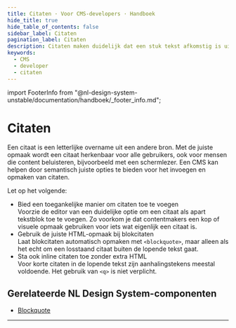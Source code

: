 ```yaml
---
title: Citaten · Voor CMS-developers · Handboek
hide_title: true
hide_table_of_contents: false
sidebar_label: Citaten
pagination_label: Citaten
description: Citaten maken duidelijk dat een stuk tekst afkomstig is uit een andere bron. Een goede semantische opmaak zorgt ervoor dat het citaat herkenbaar is voor iedereen, ook voor mensen die een schermlezer gebruiken. Een CMS kan dit ondersteunen door citaten toegankelijk en correct op te maken, zonder dat de gebruiker daarvoor technische kennis nodig heeft.
keywords:
  - CMS
  - developer
  - citaten
---
```


<!-- @license CC0-1.0 -->

import FooterInfo from "@nl-design-system-unstable/documentation/handboek/\_footer_info.md";

# Citaten

Een citaat is een letterlijke overname uit een andere bron. Met de juiste opmaak wordt een citaat herkenbaar voor alle gebruikers, ook voor mensen die content beluisteren, bijvoorbeeld met een schermlezer. Een CMS kan helpen door semantisch juiste opties te bieden voor het invoegen en opmaken van citaten.

Let op het volgende:

- Bied een toegankelijke manier om citaten toe te voegen  
  Voorzie de editor van een duidelijke optie om een citaat als apart tekstblok toe te voegen. Zo voorkom je dat contentmakers een kop of visuele opmaak gebruiken voor iets wat eigenlijk een citaat is.
- Gebruik de juiste HTML-opmaak bij blokcitaten  
  Laat blokcitaten automatisch opmaken met `<blockquote>`, maar alleen als het echt om een losstaand citaat buiten de lopende tekst gaat.
- Sta ook inline citaten toe zonder extra HTML  
  Voor korte citaten in de lopende tekst zijn aanhalingstekens meestal voldoende. Het gebruik van `<q>` is niet verplicht.

## Gerelateerde NL Design System-componenten

- [Blockquote](/blockquote)

---

<FooterInfo />
